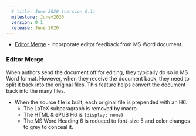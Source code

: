 ```yaml
---
  # title: June 2020 (version 0.1)
  milestone: June+2020
  version: 0.1
  release: June 2020
---
```


* [Editor Merge](#editor-merge) - incorporate editor feedback from MS Word document.

### Editor Merge

When authors send the document off for editing, they typically do so in MS Word format. However, when they receive the document back, they need to split it back into the original files. This feature helps convert the document back into the many files.

* When the source file is built, each original file is prepended with an H6.
  * The LaTeX subparagraph is removed by macro.
  * The HTML & ePUB H6 is `{display: none}`
  * The MS Word Heading 6 is reduced to font-size 5 and color changes to grey to conceal it.
